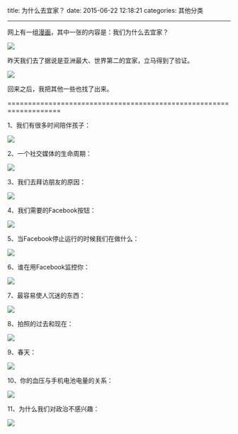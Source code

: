 title: 为什么去宜家？
date: 2015-06-22 12:18:21
categories: 其他分类


---

网上有一组[漫画](http://kindofnormal.com/)，其中一张的内容是：我们为什么去宜家？

<!--more-->

![][1]

昨天我们去了据说是亚洲最大、世界第二的宜家，立马得到了验证。

![][2]

回来之后，我把其他一些也找了出来。

===================================================================

1、我们有很多时间陪伴孩子：

![][3]

2、一个社交媒体的生命周期：

![][4]

3、我们去拜访朋友的原因：

![][5]

4、我们需要的Facebook按钮：

![][7]

5、当Facebook停止运行的时候我们在做什么：

![][8]

6、谁在用Facebook监控你：

![][15]

7、最容易使人沉迷的东西：

![][10]

8、拍照的过去和现在：

![][12]

9、春天：

![][13]

10、你的血压与手机电池电量的关系：

![][14]

11、为什么我们对政治不感兴趣：

![][9]




  [1]: http://ww3.sinaimg.cn/mw690/aeba7ac3gw1etcpzxq6iyj20l409y77y.jpg
  [2]: http://ww3.sinaimg.cn/mw690/aeba7ac3gw1etcq3u0iaxj236o1sie82.jpg
  [3]: http://ww3.sinaimg.cn/mw690/aeba7ac3gw1etcpzzvmwgj20l409ytci.jpg
  [4]: http://ww4.sinaimg.cn/mw690/aeba7ac3gw1etcpzvvivlj20l409yq6u.jpg
  [5]: http://ww1.sinaimg.cn/mw690/aeba7ac3gw1etcpzti1iqj20l409y41g.jpg
  [7]: http://ww1.sinaimg.cn/mw690/aeba7ac3gw1etcpzp9bt7j20l409y77u.jpg
  [8]: http://ww3.sinaimg.cn/mw690/aeba7ac3gw1etcpznuy5qj20l409y77x.jpg
  [9]: http://ww1.sinaimg.cn/mw690/aeba7ac3gw1etcpzm9323j20l409yn03.jpg
  [10]: http://ww2.sinaimg.cn/mw690/aeba7ac3gw1etcpzkf4z0j20l409y0w1.jpg
  [12]: http://ww2.sinaimg.cn/mw690/aeba7ac3gw1etcpzh1gxlj20l409y77k.jpg
  [13]: http://ww1.sinaimg.cn/mw690/aeba7ac3gw1etcpzfccvqj20l409yn16.jpg
  [14]: http://ww4.sinaimg.cn/mw690/aeba7ac3gw1etcpzdxzgyj20l409y77y.jpg
  [15]: http://ww1.sinaimg.cn/mw690/aeba7ac3gw1etcpzc6cepj20l409ytc6.jpg